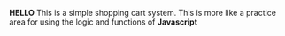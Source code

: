 **HELLO**
  This is a simple shopping cart system. This is more like a practice area for using the logic and functions of **Javascript**
